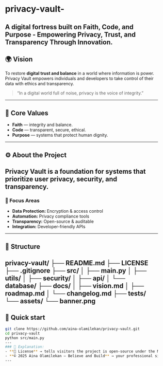 # privacy-vault-
A digital fortress built on **Faith, Code, and Purpose** - Empowering Privacy, Trust,  and Transparency Through Innovation. 
---
## 🌍 Vision
To restore **digital trust and balance** in a world where information is power.  
Privacy Vault empowers individuals and developers to take control of their data with ethics and transparency.

> “In a digital world full of noise, privacy is the voice of integrity.”
---
## 🧱 Core Values
- **Faith** — integrity and balance.  
- **Code** — transparent, secure, ethical.  
- **Purpose** — systems that protect human dignity.  
---
## ⚙️ About the Project
Privacy Vault is a foundation for systems that prioritize user privacy, security, and transparency.
---
### 🔹 Focus Areas
- **Data Protection:** Encryption & access control  
- **Automation:** Privacy compliance tools  
- **Transparency:** Open-source & auditable  
- **Integration:** Developer-friendly APIs
---
## 🧩 Structure
privacy-vault/ ├── README.md ├── LICENSE ├── .gitignore ├── src/ │   ├── main.py │   ├── utils/ │   ├── security/ │   ├── api/ │   └── database/ ├── docs/ │   ├── vision.md │   ├── roadmap.md │   └── changelog.md ├── tests/ └── assets/ └── banner.png
---
## 🚀 Quick start

```bash
git clone https://github.com/aina-olamilekan/privacy-vault.git
cd privacy-vault
python src/main.py
---
### 🔎 Explanation:
- **📜 License** → tells visitors the project is open-source under the MIT License (so people can use or contribute legally).  
- **© 2025 Aina Olamilekan — Believe and Build** → your professional signature line showing ownership and brand.  
---


